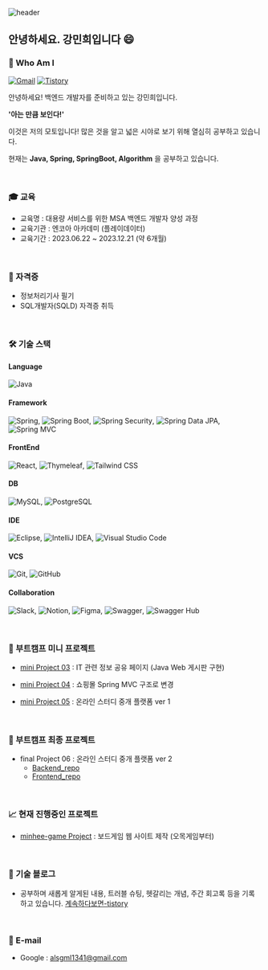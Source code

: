 ![header](https://capsule-render.vercel.app/api?type=waving&height=210&color=gradient&text=Minhee's%20Github%20💾&fontSize=30&desc=💻%20Backend%20Developer&fontAlignY=25&descAlignY=40&textBg=false&reversal=false&animation=fadeIn&rotate=0&strokeWidth=0&descSize=-10)

## 안녕하세요. 강민희입니다 😄
### 🤔 Who Am I 

[![Gmail](https://img.shields.io/badge/Gmail-0677d1?style=flat-square&logo=Gmail&logoColor=black)](mailto:alsgml1341@gmail.com)
[![Tistory](https://img.shields.io/badge/Tistory-FF5722?style=flat-square&logo=tistory&logoColor=#000000)](https://nuvgw2810.tistory.com/)

안녕하세요! 백엔드 개발자를 준비하고 있는 강민희입니다.

**'아는 만큼 보인다!'**

이것은 저의 모토입니다! 많은 것을 알고 넓은 시야로 보기 위해 열심히 공부하고 있습니다.

현재는 **Java, Spring, SpringBoot, Algorithm** 을 공부하고 있습니다. 

<br> 

### 🎓 교육 
- 교육명 : 대용량 서비스를 위한 MSA 백엔드 개발자 양성 과정
- 교육기관 : 엔코아 아카데미 (플레이데이터)  
- 교육기간 : 2023.06.22 ~ 2023.12.21 (약 6개월)

<br> 

### 🪪 자격증 
- 정보처리기사 필기
- SQL개발자(SQLD) 자격증 취득 

<br> 

### 🛠️ 기술 스택
#### Language
![Java](https://img.shields.io/badge/Java-007396?style=for-the-badge&logo=java&logoColor=white)

#### Framework
![Spring](https://img.shields.io/badge/Spring-6DB33F?style=for-the-badge&logo=spring&logoColor=white), 
![Spring Boot](https://img.shields.io/badge/Spring%20Boot-6DB33F?style=for-the-badge&logo=spring-boot&logoColor=white), 
![Spring Security](https://img.shields.io/badge/Spring%20Security-6DB33F?style=for-the-badge&logo=spring-security&logoColor=white),
![Spring Data JPA](https://img.shields.io/badge/Spring%20Data%20JPA-6DB33F?style=for-the-badge&logo=spring-data&logoColor=white), 
![Spring MVC](https://img.shields.io/badge/Spring%20MVC-6DB33F?style=for-the-badge&logo=spring&logoColor=white)

#### FrontEnd 
![React](https://img.shields.io/badge/React-61DAFB?style=for-the-badge&logo=react&logoColor=white),
![Thymeleaf](https://img.shields.io/badge/Thymeleaf-005F0F?style=for-the-badge&logo=thymeleaf&logoColor=white),
![Tailwind CSS](https://img.shields.io/badge/-Tailwind_CSS-38B2AC?style=for-the-badge&logo=Tailwind-CSS&logoColor=white)

#### DB 
![MySQL](https://img.shields.io/badge/MySQL-4479A1?style=for-the-badge&logo=mysql&logoColor=white),
![PostgreSQL](https://img.shields.io/badge/PostgreSQL-336791?style=for-the-badge&logo=postgresql&logoColor=white)

#### IDE
![Eclipse](https://img.shields.io/badge/Eclipse-2C2255?style=for-the-badge&logo=eclipse&logoColor=white), 
![IntelliJ IDEA](https://img.shields.io/badge/IntelliJ%20IDEA-000000?style=for-the-badge&logo=intellij-idea&logoColor=white),
![Visual Studio Code](https://img.shields.io/badge/Visual%20Studio%20Code-007ACC?style=for-the-badge&logo=visual-studio-code&logoColor=white)

#### VCS
![Git](https://img.shields.io/badge/Git-F05032?style=for-the-badge&logo=git&logoColor=white),
![GitHub](https://img.shields.io/badge/GitHub-181717?style=for-the-badge&logo=github&logoColor=white)

#### Collaboration 
![Slack](https://img.shields.io/badge/Slack-4A154B?style=for-the-badge&logo=slack&logoColor=white),
![Notion](https://img.shields.io/badge/Notion-000000?style=for-the-badge&logo=notion&logoColor=white),
![Figma](https://img.shields.io/badge/Figma-F24E1E?style=for-the-badge&logo=figma&logoColor=white),
![Swagger](https://img.shields.io/badge/Swagger-85EA2D?style=for-the-badge&logo=swagger&logoColor=black),
![Swagger Hub](https://img.shields.io/badge/Swagger%20Hub-85EA2D?style=for-the-badge&logo=swagger&logoColor=black)
  
<br> 

### 🌱 부트캠프 미니 프로젝트 
- [mini Project 03](https://github.com/minhee810/Bootcamp_project03_ITLink) : IT 관련 정보 공유 페이지 (Java Web 게시판 구현) 

- [mini Project 04](https://github.com/minhee810/Bootcamp_project04_shopping) : 쇼핑몰 Spring MVC 구조로 변경

- [mini Project 05](https://github.com/minhee810/Bootcamp_project05_LetsCoding-BE) : 온라인 스터디 중개 플랫폼 ver 1

<br> 

### 🌿 부트캠프 최종 프로젝트 
- final Project 06  : 온라인 스터디 중개 플랫폼 ver 2
  - [Backend_repo](https://github.com/minhee810/ReCode-BE.git) <br>
  - [Frontend_repo](https://github.com/minhee810/ReCode-FE.git) 

<br> 

### 📈 현재 진행중인 프로젝트 
- [minhee-game Project](https://github.com/2-junhee/minhee-game-server.git) : 보드게임 웹 사이트 제작 (오목게임부터)


<br> 

### 🔗 기술 블로그 
- 공부하며 새롭게 알게된 내용, 트러블 슈팅, 헷갈리는 개념, 주간 회고록 등을 기록하고 있습니다. 
[계속하다보면-tistory](https://nuvgw2810.tistory.com/)

<br> 

### 📧 E-mail 
- Google : alsgml1341@gmail.com






